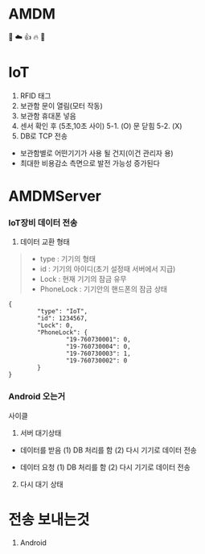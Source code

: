 # AMDM
💙 ☁️ 👍 🔥 🙌

# IoT
1. RFID 태그
2. 보관함 문이 열림(모터 작동)
3. 보관함 휴대폰 넣음
4. 센서 확인 후 (5초,10초 사이) 
5-1. (O) 문 닫힘
5-2. (X)
6. DB로 TCP 전송 

- 보관함별로 어떤기기가 사용 될 건지(이건 관리자 용)
- 최대한 비용감소 측면으로 발전 가능성 증가된다

# AMDMServer
### IoT장비 데이터 전송
1. 데이터 교환 형태
>* type : 기기의 형태
>* id : 기기의 아이디(초기 설정때 서버에서 지급)
>* Lock : 현재 기기의 잠금 유무
>* PhoneLock : 기기안의 핸드폰의 잠금 상태

```
{
        "type": "IoT",
        "id": 1234567,
        "Lock": 0,
        "PhoneLock": {
                "19-760730001": 0,
                "19-760730004": 0,
                "19-760730003": 1,
                "19-760730002": 0
        }
}
```
### Android 오는거

사이클
1. 서버 대기상태

- 데이터를 받음 
 (1) DB 처리를 함
 (2) 다시 기기로 데이터 전송

- 데이터 요청
 (1) DB 처리를 함
 (2) 다시 기기로 데이터 전송

2. 다시 대기 상태

# 전송 보내는것
1. Android